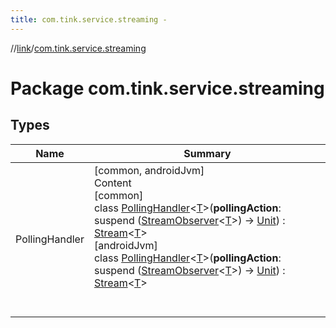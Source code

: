 ```yaml
---
title: com.tink.service.streaming -
---
```

//[link](../index.md)/[com.tink.service.streaming](index.md)



# Package com.tink.service.streaming  


## Types  
  
|  Name|  Summary| 
|---|---|
| <a name="com.tink.service.streaming/PollingHandler///PointingToDeclaration/"></a>PollingHandler| <a name="com.tink.service.streaming/PollingHandler///PointingToDeclaration/"></a>[common, androidJvm]  <br>Content  <br>[common]  <br>class [PollingHandler]([common]-polling-handler/index.md)<[T]([common]-polling-handler/index.md)>(**pollingAction**: suspend ([StreamObserver](../com.tink.service.streaming.publisher/[common]-stream-observer/index.md)<[T]([common]-polling-handler/index.md)>) -> [Unit](https://kotlinlang.org/api/latest/jvm/stdlib/kotlin/-unit/index.html)) : [Stream](../com.tink.service.streaming.publisher/[common]-stream/index.md)<[T]([common]-polling-handler/index.md)>   <br>[androidJvm]  <br>class [PollingHandler]([android-jvm]-polling-handler/index.md)<[T]([android-jvm]-polling-handler/index.md)>(**pollingAction**: suspend ([StreamObserver](../com.tink.service.streaming.publisher/[android-jvm]-stream-observer/index.md)<[T]([android-jvm]-polling-handler/index.md)>) -> [Unit](https://kotlinlang.org/api/latest/jvm/stdlib/kotlin/-unit/index.html)) : [Stream](../com.tink.service.streaming.publisher/[android-jvm]-stream/index.md)<[T]([android-jvm]-polling-handler/index.md)>   <br><br><br>

